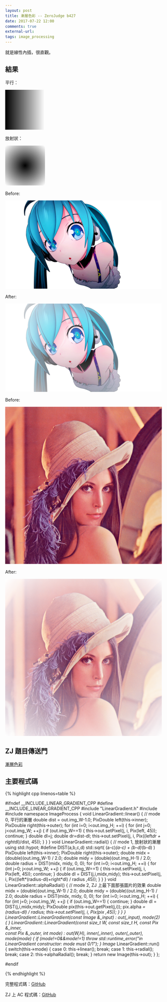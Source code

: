 ```yaml
---
layout: post
title: 漸層色彩 -- ZeroJudge b427
date: 2017-07-22 12:00
comments: true
external-url:
tags: image_processing
---
```


就是線性內插，很直觀。

## 結果

平行：

![img1](https://github.com/peter0749/Image_processing_practice/raw/master/ZJb427/linear.png)

放射狀：

![img2](https://github.com/peter0749/Image_processing_practice/raw/master/ZJb427/radial.png)

Before:

![img3](https://github.com/peter0749/Image_processing_practice/raw/master/ZJb427/miku.png)

After:

![img4](https://github.com/peter0749/Image_processing_practice/raw/master/ZJb427/miku_to.png)

Before:

![img5](https://github.com/peter0749/Image_processing_practice/raw/master/ZJb427/Lenna.png)

After:

![img6](https://github.com/peter0749/Image_processing_practice/raw/master/ZJb427/Lenna_to.png)

## ZJ 題目傳送門

[漸層色彩](https://zerojudge.tw/ShowProblem?problemid=b427)

## 主要程式碼

{% highlight cpp linenos=table %}

#ifndef __INCLUDE_LINEAR_GRADIENT_CPP
#define __INCLUDE_LINEAR_GRADIENT_CPP
#include "LinearGradient.h"
#include <stdexcept>
#include <cmath>
namespace ImageProcess
{
    void LinearGradient::linear() { // mode 0, 平行的漸層
        double dist = out.img_W-1.0;
        PixDouble left(this->inner);
        PixDouble right(this->outer);
        for (int i=0; i<out.img_H; ++i) {
            for (int j=0; j<out.img_W; ++j) {
                if (out.img_W==1) {
                    this->out.setPixel(j, i, Pix(left, 45));
                    continue;
                }
                double dl=j;
                double dr=dist-dl;
                this->out.setPixel(j, i, Pix((left*dr + right*dl)/dist, 45));
            }
        }
    }
    void LinearGradient::radial() { // mode 1, 放射狀的漸層
        using std::hypot;
        #define DIST(a,b,c,d) std::sqrt( (a-c)*(a-c) + (b-d)*(b-d) )
        PixDouble left(this->inner);
        PixDouble right(this->outer);
        double midx = (double)(out.img_W-1) / 2.0;
        double midy = (double)(out.img_H-1) / 2.0;
        double radius = DIST(midx, midy, 0, 0);
        for (int i=0; i<out.img_H; ++i) {
            for (int j=0; j<out.img_W; ++j) {
                if (out.img_W==1) {
                    this->out.setPixel(j, i, Pix(left, 45));
                    continue;
                }
                double dl = DIST(j,i,midx,midy);
                this->out.setPixel(j, i, Pix((left*(radius-dl)+right*dl) / radius ,45));
            }
        }
    }
    void LinearGradient::alphaRadial() { // mode 2, ZJ 上最下面那張圖片的效果
        double midx = (double)(out.img_W-1) / 2.0;
        double midy = (double)(out.img_H-1) / 2.0;
        double radius = DIST(midx, midy, 0, 0);
        for (int i=0; i<out.img_H; ++i) {
            for (int j=0; j<out.img_W; ++j) {
                if (out.img_W==1) {
                    continue;
                }
                double dl = DIST(j,i,midx,midy);
                PixDouble pix(this->out.getPixel(j,i));
                pix.alpha *= (radius-dl) / radius;
                this->out.setPixel(j, i, Pix(pix ,45));
            }
        }
    }
    LinearGradient::LinearGradient(const Image &_input) : out(_input), mode(2) { }
    LinearGradient::LinearGradient(const size_t W, const size_t H, const Pix &_inner,\
            const Pix   &_outer, int mode) : out(W,H), inner(_inner), outer(_outer), mode(mode) {
        if (mode!=0&&mode!=1) throw std::runtime_error("in LinearGradient constructor: mode must 0/1");
    }
    Image* LinearGradient::run() {
        switch(this->mode) {
            case 0:
                this->linear();
                break;
            case 1:
                this->radial();
                break;
            case 2:
                this->alphaRadial();
                break;
        }
        return new Image(this->out);
    }
};

#endif

{% endhighlight %}

完整程式碼：[GitHub](https://github.com/peter0749/Image_processing_practice/tree/master/ZJb427)

ZJ 上 AC 程式碼：[GitHub](https://github.com/peter0749/Image_processing_practice/blob/master/ZJb427/zjb427.cpp)

